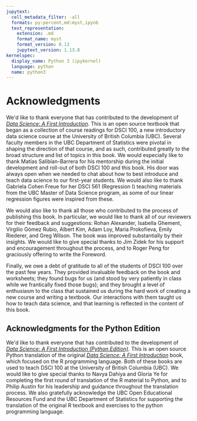 ```yaml
---
jupytext:
  cell_metadata_filter: -all
  formats: py:percent,md:myst,ipynb
  text_representation:
    extension: .md
    format_name: myst
    format_version: 0.13
    jupytext_version: 1.13.8
kernelspec:
  display_name: Python 3 (ipykernel)
  language: python
  name: python3
---
```


# Acknowledgments

We'd like to thank everyone that has contributed to the development of
[*Data Science: A First Introduction*](https://datasciencebook.ca).
This is an open source textbook that began as a collection of course readings
for DSCI 100, a new introductory data science course
at the University of British Columbia (UBC).
Several faculty members in the UBC Department of Statistics
were pivotal in shaping the direction of that course,
and as such, contributed greatly to the broad structure and
list of topics in this book. We would especially like to thank Matías
Salibían-Barrera for his mentorship during the initial development and roll-out
of both DSCI 100 and this book. His door was always open when
we needed to chat about how to best introduce and teach data science to our first-year students.
We would also like to thank Gabriela Cohen Freue for her DSCI 561 (Regression I) teaching materials
from the UBC Master of Data Science program, as some of our linear regression figures were inspired from these.

We would also like to thank all those who contributed to the process of
publishing this book. In particular, we would like to thank all of our reviewers for their feedback and suggestions:
Rohan Alexander, Isabella Ghement, Virgilio Gómez Rubio, Albert Kim, Adam Loy, Maria Prokofieva, Emily Riederer, and Greg Wilson.
The book was improved substantially by their insights.
We would like to give special thanks to Jim Zidek
for his support and encouragement throughout the process, and to
Roger Peng for graciously offering to write the Foreword.

Finally, we owe a debt of gratitude to all of the students of DSCI 100 over the past
few years. They provided invaluable feedback on the book and worksheets;
they found bugs for us (and stood by very patiently in class while
we frantically fixed those bugs); and they brought a level of enthusiasm to the class
that sustained us during the hard work of creating a new course and writing a textbook.
Our interactions with them taught us how to teach data science, and that learning
is reflected in the content of this book.


## Acknowledgments for the Python Edition

We'd like to thank everyone that has contributed to the development of
[*Data Science: A First Introduction (Python Edition)*](https://python.datasciencebook.ca).
This is an open source Python translation of the original [*Data Science: A First Introduction*](https://datasciencebook.ca)
book, which focused on the R programming language. Both of these books are
used to teach DSCI 100 at the University of British Columbia (UBC).
We would like to give special thanks to Navya Dahiya and Gloria Ye
for completing the first round of translation of the R material to Python,
and to Philip Austin for his leadership and guidance throughout the translation process.
We also gratefully acknowledge the UBC Open Educational Resources Fund
and the UBC Department of Statistics for supporting the translation of 
the original R textbook and exercises to the python programming language.


